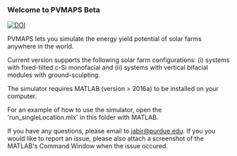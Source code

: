 ### Welcome to PVMAPS Beta 


[![DOI](https://zenodo.org/badge/594789400.svg)](https://zenodo.org/badge/latestdoi/594789400)


PVMAPS lets you simulate the energy yield potential of solar farms anywhere in the world. 

Current version supports the following solar farm configurations: (i) systems with fixed-tilted c-Si monofacial and  (ii) systems with vertical bifacial modules with ground-sculpting.

The simulator requires MATLAB (version > 2016a) to be installed on your computer. 

For an example of how to use the simulator, open the 'run_singleLocation.mlx' in this folder  with MATLAB.

If you have any questions, please email to jabir@purdue.edu. If you you would like to report an issue, please also attach a screenshot of the MATLAB's Command Window when the issue occured. 

